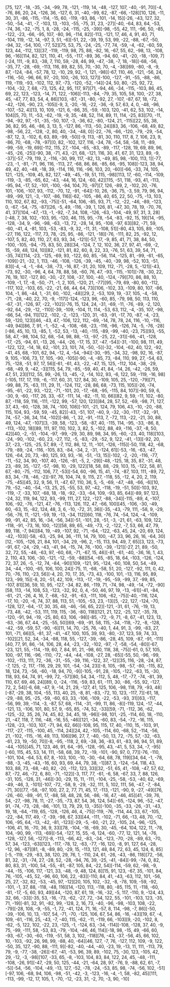 [75, 127, -18, -35, -34, -99, 78, -121, -119, 14, -48, -127, 107, -40, -91, 70][-4, -76, 86, 20, 24, -126, 36, -127, 6, 31, -40, -99, 62, -87, -66, -128][10, 126, -11, 30, 31, -86, -115, -114, -15, 60, -119, -93, 86, -101, -14, 15][-26, -43, 127, 32, -50, -54, -41, -7, -103, 13, -103, -55, -75, 31, 23, -27][-40, -64, 83, 64, -53, -74, 36, -32, -75, 1, 8, -28, -24, -115, -25, -39][-98, -55, 42, 111, -96, 50, -85, -122, -23, -66, -95, 107, -80, 96, -114, 82][-113, -121, 17, 46, 4, 91, 40, 71, -104, 119, -12, 14, -97, 3, 51, -6][-51, 22, -39, 19, 53, 99, -22, -88, -67, -50, -94, 32, -54, 100, -77, 52][75, 53, 75, -24, -25, -77, 74, -59, -4, -62, -60, 59, 123, 44, -112, 13][37, -119, -119, 98, 75, 88, -82, 16, -67, 55, 62, -98, 13, -108, 96, -16][114, 82, 121, 110, 41, -55, -117, -89, 36, -94, 60, -41, -20, -18, -109, 7][-24, 111, -9, 83, -38, 7, 110, 59, -28, 46, 99, -47, -38, -7, 18, -18][-68, -56, -35, 77, -28, -69, -113, 116, 89, 82, 55, 70, -30, 70, -4, -38][69, -80, -8, -9, 87, -124, -84, -57, 78, 12, -10, 29, 92, -1, 121, -98][-67, 110, 46, -121, -56, 24, -116, -50, -96, 66, 97, -20, 100, -26, 103, 127][-100, -127, -91, -55, -88, -86, 119, -119, -93, -102, 112, 97, -73, -120, -52, -14][-24, 50, 80, -25, 92, 72, -104, -32, 7, 68, -73, 125, 42, 95, 117, 97][71, -94, 46, -34, -115, -103, 86, 45, 69, 22, 123, -123, -14, 71, 122, -106][-113, -84, -79, 35, 105, 58, 100, -27, 38, 45, -47, 77, 83, 54, 4, 86][103, -87, -31, -80, -92, 27, -107, -87, 67, 18, -72, -42, -126, -90, 23, -105][-9, 3, -20, -16, -22, -36, -9, 57, 63, 4, 0, -48, -96, -107, -52, 4][13, 10, 109, -121, 6, -86, 35, -59, -103, 120, -41, 62, 53, 102, -14, 104][5, 70, 11, -53, -62, -19, -9, 35, -48, 52, 114, 89, 11, 114, -25, 83][70, -11, -94, -92, 97, -51, -35, -50, 107, -3, -36, 62, -80, -124, 21, -115][22, 55, 38, 36, 82, 95, 46, -86, 3, 13, 5, -127, 86, -113, -50, 24][83, 36, -106, -68, 49, 82, -98, -56, 22, -128, -2, 80, 40, -34, -48, 0][-22, -76, -66, -120, -79, -29, -54, -87, 12, 3, -102, 6, 63, 89, -99, -50][-9, 113, -81, 30, 110, 117, 8, 7, 106, 23, 9, -86, 70, -68, -78, -97][0, 82, -102, 127, 116, -34, 78, -54, 58, -58, 11, -89, -99, -59, -19, 69][-112, 115, 27, -104, -65, -83, -89, -117, -128, 19, 69, 89, 96, -45, -26, -25][-90, 38, -71, 43, -21, 68, -121, 116, 30, 41, 67, 31, 123, 89, -9, -37][-57, -79, 119, 2, -116, -30, 99, 117, -82, 13, -49, 85, 98, -100, 113, 1][-77, -23, -1, -81, -71, 96, 116, -113, 27, -68, 86, 86, -85, 66, -95, 108][-123, 38, 94, 49, 42, 40, -48, -18, 39, -114, 116, 116, -96, 103, 20, -60][-66, -33, 74, 105, 121, -125, -109, 45, 82, 127, -49, -45, -19, 51, 115, -98][113, 17, -60, -114, -109, -119, -3, -85, -65, 62, -43, -44, 16, 124, -60, 42][115, -51, 118, -93, 41, -113, -95, 94, -17, 52, -101, -100, -94, 104, 70, -97][7, 126, -89, 2, -102, 20, -76, 101, -106, -107, 93, -112, -70, 12, -91, -64][-10, 26, -36, 75, -3, 59, 79, 96, 94, -89, -99, 121, -3, -107, -86, 116][-62, -105, -86, 40, 65, 22, 50, -75, -13, 103, 110, 102, 67, 82, -93, -75][-51, -64, 106, -85, 93, 71, -12, -22, -46, -89, -123, 0, -67, -54, -75, -87][26, -5, 49, -116, -39, 1, 126, 81, -47, 30, 78, 19, -70, 76, 41, 37][104, -47, -13, -1, -92, -7, 34, 108, -126, -63, -104, -49, 97, 31, 3, 28][-48, 7, 38, 102, -103, 95, -120, 46, 115, 95, -78, -54, -83, -92, 15, 19][14, -95, -128, -34, 9, -96, -98, -63, -13, 72, -28, 14, 95, -108, -97, 63][82, -71, 59, -60, -41, 4, -81, 103, -53, -83, -9, 32, -11, 31, -108, 51][-80, 43, 105, 89, -105, -27, 116, 122, -117, 73, 78, -25, 95, -86, -121, -18][-76, -111, 82, 25, -92, 12, -107, 5, 82, 40, 110, 27, 63, 93, 34, -121][-57, 17, -9, 85, 41, 71, 38, 84, 50, -100, -105, -94, -75, 83, 50, 28][34, -124, 7, 12, 102, 36, 27, 97, 41, -69, -2, 15, -59, 48, 124, 10][82, -121, 81, 82, 60, 8, 22, 33, -76, 51, 63, 39, 54, 71, -35, 74][114, -23, -125, -69, 93, -122, 60, 85, -56, 114, -125, 81, -99, -61, -65, -109][-21, -32, 1, 113, -46, -108, -126, -39, -45, -40, -39, 98, -52, 103, -51, 83][-4, -4, -1, -84, -38, -73, -16, 87, -31, 20, 109, 112, -71, -28, 5, -121][-43, -73, 92, -30, -96, 4, 64, 78, 88, 58, -60, 76, 47, -93, -115, -101][-78, -30, 22, 76, 19, 107, -127, 80, -30, -27, 108, -37, 100, -40, -124, -79][70, 86, 88, 10, -109, -1, 17, -8, -50, -71, -1, 2, 105, -120, 21, -77][95, -79, 69, -80, 60, -112, -117, 102, -103, 65, -22, -21, 66, 44, 64, 73][106, -102, 33, -109, 80, 107, -86, 104, -1, 86, -44, 1, -31, 60, -102, -48][29, 2, -53, 109, 19, -37, 105, -4, -58, -71, -28, -40, 22, 70, -9, -117][-124, -123, 96, -60, 85, -79, 98, 50, 113, 110, -67, -31, -126, 97, -22, -102][-76, 15, 124, 24, -31, -69, -11, -76, -89, -2, 120, -92, 64, -29, -12, -110][-39, -109, -104, 11, 114, -53, 63, 112, -4, -35, 107, -98, -66, 54, -94, 11][122, -102, -2, -123, -120, 31, -63, -91, -17, 70, -87, -4, -23, 59, -120, 123][46, -43, 47, -106, 122, 112, -69, -14, 78, 78, 24, 116, -10, -116, -49, 94][86, 7, 91, -1, -52, -4, -108, -68, -23, -116, -96, -126, 74, -5, -76, -28][-86, 45, 10, 13, -85, 1, -52, 53, -13, -40, -115, -89, -99, -40, -23, 75][93, -55, 58, 47, -98, 104, 52, 68, -54, 98, 88, -13, -97, -25, 22, -31][-66, -41, -128, -17, -25, -94, 61, -13, 26, -44, -26, -17, 15, 37, -47, -54][-31, -100, 98, 111, 49, -122, 122, -14, 18, 62, -101, 23, 101, 74, -50, -5][-32, -104, -62, 40, 122, -92, -41, 45, 68, -101, 62, 94, -12, 4, -54, -94][-30, -95, -34, 32, -98, 92, 16, -87, 9, 105, -106, 73, 17, 105, -90, -105][-90, -4, -85, 73, -84, 110, 99, 27, -54, 63, 75, -128, -51, 97, 17, 56][-61, -61, 43, -22, -47, 15, 125, -112, 104, -38, -29, -68, -49, 9, -42, -3][115, 54, 79, -85, -59, 40, 41, 84, -14, 26, -42, -26, 59, 47, 51, 23][112, 55, 99, -26, 13, -45, -2, -14, 102, 93, -6, 122, 59, -119, -16, 98][-105, 117, 17, 119, -6, -117, 60, 31, 127, 84, 30, -109, 105, 25, -120, -79][71, -99, 88, 75, -63, 111, 29, 11, -124, 112, -28, 86, 68, -73, 115, 105][-26, -74, -95, -61, -22, 93, -122, -71, -101, 20, -17, -68, -95, -115, 84, 107][-90, 59, 6, -30, 9, -60, -117, 26, 33, -67, -111, 14, -82, -11, 10, 66][82, 9, 59, -11, 102, -80, 87, -118, 59, 116, -111, -122, 99, -57, 120, 123][84, 28, 57, 52, -69, -98, 71, 127, 37, 43, -60, -128, 38, 74, -100, 108][-101, -21, 124, 79, 106, 43, -10, -20, -88, 115, 104, 93, -59, 59, -45, 82][-43, -51, 107, -40, 9, -32, -30, -117, -32, -91, 74, -57, -36, 34, 114, -102][-86, -1, 32, -91, -113, 7, -72, 113, -22, -21, 30, 88, 49, 124, -47, -107][3, -39, 58, -123, -58, -87, 40, -115, 114, -95, -33, -86, 8, -113, -102, 18][89, 111, 97, 110, 102, 3, 82, 5, -102, 88, 49, -116, -37, -8, 50, 42][40, -2, -51, -104, -97, -99, -29, 30, 89, 98, 34, 95, -60, -23, 40, 118][103, -24, -90, -102, -60, 23, -27, 112, -5, -83, -29, -52, 9, 122, -41, -13][-92, 20, 37, -23, -125, -25, 57, 89, -7, 112, 86, 12, 11, -101, -126, -115][-50, 118, 42, -68, -79, -89, -24, -116, -105, 83, -84, -34, 2, -31, -124, 61][-53, -16, -63, -47, 126, -64, 20, 73, -80, 125, 93, 93, -16, -51, -13, 15][-102, -2, -20, -116, -77, -11, -52, 34, 90, -107, 40, -126, -81, -5, 2, -29][-48, -125, 18, 35, 87, -31, 48, 23, -89, 35, -127, -57, -98, 10, -29, 122][18, 58, 88, -29, 103, 15, -122, 58, 81, 67, -80, -75, -112, 106, 77, -53][-54, 60, -96, 15, 41, -74, -87, 103, 111, -89, 72, 83, 34, -78, -46, -2][-97, 76, 104, 74, 9, 115, 27, -118, 55, -12, 4, 20, 2, 119, -75, -45][45, 32, 9, 56, 11, -47, 67, 110, 36, 5, -5, -69, -47, -48, -66, -6][10, 79, -52, -40, -54, -13, 25, 25, -55, 53, 97, -42, -118, -19, -51, 50][-103, 92, -119, -7, -33, 107, -68, 18, -18, -92, -33, -64, 109, -93, 85, 64][-89, 97, 123, -24, 32, 119, 94, 122, 93, -99, 111, 27, 122, -127, -88, -34][-115, -89, 4, -107, 106, -92, -76, -121, 47, -76, -113, 126, 112, 47, -66, 100][45, -106, -30, -49, 60, -63, 15, -82, 124, 48, 3, 6, -10, -72, 31, 36][-35, -43, -79, 111, -58, 9, -29, -56, -76, 11, -121, -59, 19, -13, -34, 112][60, 118, -76, 74, -54, 124, -4, -109, 99, -91, 42, 85, 16, -34, -56, 34][-51, -101, 28, -51, -3, -21, 61, -63, 109, 122, -118, -91, -73, 16, 100, -12][58, 89, 65, -49, -73, -2, -122, -7, 53, 66, 47, 79, 89, 118, -7, 94][84, 19, -49, -107, 92, -71, -64, -122, -63, 45, 24, -20, 69, 124, -42, -103][-58, -63, -25, 94, 36, -111, 14, 79, 100, -47, 33, 96, 26, 16, -64, 30][12, -105, -126, 21, 84, 101, -34, 29, -96, 2, -15, 113, 94, 49, 7, 65][3, 123, -73, -91, 67, -24, -29, -43, -41, 94, -15, 74, 76, -100, -39, -121][-27, 21, 89, -50, 32, 72, 55, -46, -63, 97, -60, 68, -71, -67, 15, 46][-81, -61, -40, -36, 16, 1, 43, 2, 110, 43, 106, -30, -121, -12, -59, -88][54, -65, -85, 18, 64, -103, -126, -124, 72, 37, 26, -5, -12, 74, -84, -90][109, -121, 95, -124, -60, 108, 50, 54, -49, 34, -44, -100, -65, 106, 100, 24][-75, 11, -68, -58, 51, 20, -127, -92, 111, 0, 42, 70, -76, 110, -23, 56][-4, 20, 70, 17, 35, -73, 43, -100, 101, -13, 116, 95, 89, 123, -99, 15][-8, 20, -51, 42, 109, -113, -17, -19, -95, -59, -99, 37, -99, 85, -107, 81][36, 59, 10, 95, -127, -34, 82, 86, -119, 71, -74, 98, -49, -14, -72, -90][58, 113, -14, 108, 53, -123, -32, 92, 0, 4, -50, 46, 97, 19, -13, -61][-41, -84, -61, -21, -26, 4, 16, 7, -68, -52, -91, -63, -111, 106, -62, -75][-40, -116, 124, -17, 10, -20, -6, 74, 37, 88, 113, 51, -105, -53, 23, -13][5, -22, 127, -124, -70, -128, 127, -64, -17, 30, 35, 48, -46, -56, 65, 22][-121, -31, 61, -76, -19, 13, -73, 48, -42, -53, 111, 119, 115, -36, -80, 118][121, 21, 122, -25, 127, -35, 78, -120, -91, 94, -19, -25, 80, 63, 106, -98][-85, -72, -9, 71, -8, 67, -41, 123, 13, -63, -36, 67, 44, -25, -55, 50][69, -69, -91, 58, 115, -34, -118, -72, -8, -128, -42, -59, -59, 57, -90, -6][11, 14, 70, -25, 76, -40, 1, 44, 91, 3, -99, -83, 27, 101, -71, 66][5, -81, 37, -41, -47, 100, 105, 39, 93, -80, -37, 123, 59, 74, 33, -102][21, 52, 34, -34, -88, 118, 55, -127, -39, -86, -28, 45, 109, -87, -91, -111][40, 77, 91, 86, -14, 106, 28, 44, -23, -32, -102, -97, -7, -58, -54, -80][-67, -23, 121, 55, -114, -19, 60, 7, 84, 91, 21, -98, 60, 118, 38, -75][-61, 0, 57, 105, 100, -97, 116, -96, -110, -72, -44, -44, -108, -27, 28, -65][-55, 50, -96, -99, -102, -113, 111, 72, -36, -31, -55, -39, 116, -122, 37, -12][35, 116, -28, -24, 87, -7, 125, -2, 117, -116, 29, 29, 101, -54, -34, 23][-8, 105, -98, -57, -80, -115, 82, 18, 124, 73, -56, -60, -18, 94, 70, -9][-105, -91, 28, -105, -122, -63, 15, -30, 118, 93, 64, 74, 91, -99, 72, -57][80, 54, 34, -112, 5, 48, -17, -77, -74, -81, 39, 110, 67, 69, 46, 24][89, 0, -24, -116, -59, 83, 61, -111, 30, -86, -55, 92, -127, 72, 2, 54][-6, 68, -47, 9, -14, 21, 29, -127, 41, 125, 106, -98, 118, 79, -93, 48][-87, -29, 38, 104, -55, 113, 40, 25, -8, 81, -83, -72, 10, 123, -117, 7][-61, 18, -29, -88, 95, -25, -59, -60, 63, 33, -106, -109, -22, -53, -93, 31][63, -117, -56, 99, 39, -114, -3, -87, 57, 68, -114, -31, -99, 11, 86, -8][-119, 124, -17, -44, -121, 13, -106, 101, 80, 57, 9, -65, 85, -74, 52, -33][59, -71, -112, 36, -62, -125, -32, 35, 26, 74, 45, 82, 34, 45, 19, -96][-98, 101, -25, -114, 60, 18, -110, 21, -47, 118, 7, 116, -48, -16, 55, -46][121, -34, -60, 83, -54, -72, -16, 115, -128, -23, -103, 107, -71, 94, 62, 66][-108, 95, 115, 17, 40, -110, 15, -103, 91, -117, -27, -115, -100, 45, -114, 24][24, 42, -105, -114, 60, -68, 52, -114, -56, 21, -102, -115, -16, 49, 113, 106][96, 27, 7, -40, -50, 13, 72, -75, 57, -32, -63, -61, 23, 19, -50, 70][-8, -95, -118, 2, 69, -38, 36, -83, 61, -83, 96, 94, 51, 89, -44, -105][45, 71, 123, 46, 91, 64, -95, -128, -95, 43, -41, 5, 53, 34, -7, -95][-60, 115, 45, 53, 14, 111, -58, 68, 39, 72, -19, -101, -90, 97, 0, 77][-76, -110, -101, 104, -64, 53, 67, 8, -103, 100, -10, -30, -64, 68, 78, 119][34, 64, -1, -78, -88, -3, -45, -43, -16, 60, 93, 69, 44, 79, 38, -1][87, 3, -124, -54, 118, 43, 103, 88, 73, -68, -40, 82, -20, -112, 123, 33][32, -51, 65, 41, -108, -47, 57, 62, 87, -72, 46, -72, 6, 80, -71, -122][-3, 117, 77, -61, -6, 58, -67, 33, 7, 88, 126, -31, 105, -126, 31, -46][-30, -29, 15, 11, -111, -104, -25, -58, -53, -40, 62, -69, -49, -46, 3, -101][-107, -72, -58, 9, -29, -32, 111, 5, 102, 111, 56, -47, -7, -84, -71, 30][77, -58, -97, 100, 27, 2, 77, 71, 45, 17, -113, -121, -90, 9, -27, -49][76, -26, -60, -89, -91, 17, -88, 58, 48, 28, 56, -86, -16, 47, -46, 45][41, -39, 76, 54, -27, -98, 78, 11, -27, -35, -73, 87, 54, 36, 124, 54][-65, -124, 96, -52, -47, 91, -74, -73, -28, -86, -101, 13, 79, 29, 13, -35][-100, -35, -33, -26, -31, -43, 19, 18, -64, -119, 65, -128, -126, 46, 4, -75][-119, -76, -114, 44, 33, 67, -105, -22, -84, 117, 49, -7, -39, -98, 67, 33][44, -111, -102, -71, 66, -13, 48, 70, -12, 106, -95, 64, -13, -42, -81, -123][-29, -5, -60, -21, 22, -105, 24, -96, -125, -106, 41, 16, -70, 36, 9, 33][78, -104, -18, -69, 30, -45, -64, 104, 122, 11, -78, 104, -90, 99, -113, -69][-54, -127, 15, 55, -6, 124, -60, -77, 12, 121, 14, -76, -128, -127, 56, -127][-8, -113, -66, 42, -83, -34, -123, -70, -28, -89, 63, -70, 57, 34, -123, -63][123, -117, -78, 12, -63, -77, -16, 120, -8, 91, 127, 64, -28, -12, 96, -87][81, -8, -89, 80, -29, 15, -113, 121, 48, 84, 72, 63, 45, 124, 6, 85][-5, -119, -29, -83, 38, 120, 29, 76, 1, -110, 24, 61, -26, -43, -86, 118][72, -56, 81, 32, -31, -74, 27, -28, 52, -28, -94, 76, 39, -25, -41, -84][-99, -74, 0, 82, 80, 83, 31, -100, 54, -55, -81, -87, 105, 84, -22, 54][-114, -59, 62, -98, -9, -44, -15, -106, 117, -121, 33, -48, -9, 48, 124, 8][15, 91, 123, -67, 35, -101, 84, 76, -105, -45, 52, -96, 60, 106, 22, -83][-110, 84, 41, -43, -63, 112, 101, -56, 25, 27, -32, 82, -53, -45, 97, -12][20, 105, 102, -32, -8, -78, 109, -59, -92, -101, -1, 37, 88, -118, -48, 116][14, -120, 113, -118, 80, -85, 115, 11, -118, -60, -81, -17, -5, 60, 93, 49][44, -120, 87, 61, 19, -16, -32, -5, 117, -110, 9, -124, 43, 32, 66, -33][-35, 53, -16, -73, -62, -27, 72, -34, 122, 55, -101, -103, 123, -35, 71, -19][-81, 32, 91, -82, 99, -128, 2, 16, 73, -40, -96, -98, -103, 108, -22, -79][-28, 108, -9, -55, -1, 72, -41, 124, 71, 16, -57, 8, 114, -98, -7, 86][-50, -39, -106, 10, 13, -107, 54, -71, -70, -125, 106, 67, 54, 86, -16, -43][19, 67, -4, 109, -61, -116, 25, -43, -7, -40, 115, -62, -11, -119, 66, -103][9, -20, -102, 8, -62, -5, 122, 102, -22, 23, -125, -1, -124, 63, -34, -114][-108, -128, 37, 40, -9, 75, -99, -111, 58, -53, 83, -79, -104, -46, 46, 114][-18, 98, -15, 49, -66, 60, -93, -67, -30, -60, -119, -51, 58, 3, 102, -118][76, -43, -37, -56, 45, 66, 102, 10, -103, -92, 26, 98, 99, -88, 40, -64][46, 127, -7, 76, -127, 112, 109, -9, 122, -50, 35, 127, -90, 88, -111, 9][-82, -40, -44, -40, -23, 19, -13, 11, 111, -113, 79, 79, -9, -77, -38, -26][-67, -41, -53, 96, 39, 89, -102, 75, -30, 123, -105, 42, 29, -12, -3, -98][107, -33, 65, -8, -103, 104, 83, 84, 122, 24, 45, -48, -111, -108, -26, 91][-47, -29, 50, 125, -44, -21, -64, 28, 97, -76, 9, -88, 62, 61, -7, -5][-54, -56, -104, -49, -13, 127, -52, -78, -24, -53, 85, 98, -74, -56, 102, -51][-97, 106, -68, 94, 106, -98, -51, -42, -3, -123, -16, -4, -1, 58, -82, 45][111, -113, -99, -12, 17, 105, 1, -70, -12, -23, 31, -2, 70, -3, 90, -10]